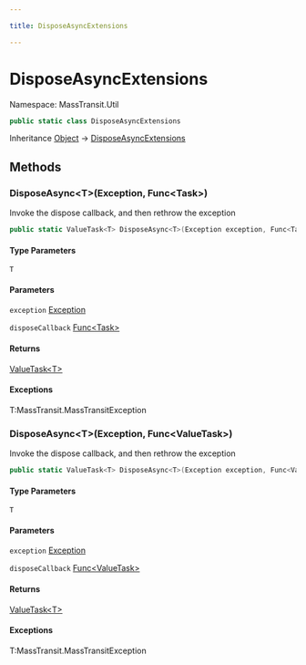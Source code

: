 ```yaml
---

title: DisposeAsyncExtensions

---
```


# DisposeAsyncExtensions

Namespace: MassTransit.Util

```csharp
public static class DisposeAsyncExtensions
```

Inheritance [Object](https://learn.microsoft.com/en-us/dotnet/api/system.object) → [DisposeAsyncExtensions](../masstransit-util/disposeasyncextensions)

## Methods

### **DisposeAsync\<T\>(Exception, Func\<Task\>)**

Invoke the dispose callback, and then rethrow the exception

```csharp
public static ValueTask<T> DisposeAsync<T>(Exception exception, Func<Task> disposeCallback)
```

#### Type Parameters

`T`<br/>

#### Parameters

`exception` [Exception](https://learn.microsoft.com/en-us/dotnet/api/system.exception)<br/>

`disposeCallback` [Func\<Task\>](https://learn.microsoft.com/en-us/dotnet/api/system.func-1)<br/>

#### Returns

[ValueTask\<T\>](https://learn.microsoft.com/en-us/dotnet/api/system.threading.tasks.valuetask-1)<br/>

#### Exceptions

T:MassTransit.MassTransitException<br/>

### **DisposeAsync\<T\>(Exception, Func\<ValueTask\>)**

Invoke the dispose callback, and then rethrow the exception

```csharp
public static ValueTask<T> DisposeAsync<T>(Exception exception, Func<ValueTask> disposeCallback)
```

#### Type Parameters

`T`<br/>

#### Parameters

`exception` [Exception](https://learn.microsoft.com/en-us/dotnet/api/system.exception)<br/>

`disposeCallback` [Func\<ValueTask\>](https://learn.microsoft.com/en-us/dotnet/api/system.func-1)<br/>

#### Returns

[ValueTask\<T\>](https://learn.microsoft.com/en-us/dotnet/api/system.threading.tasks.valuetask-1)<br/>

#### Exceptions

T:MassTransit.MassTransitException<br/>

